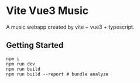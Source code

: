# Vite Vue3 Music

A music webapp created by vite + vue3 + typescript.

## Getting Started

```
npm i
npm run dev
npm run build
npm run build --report # bundle analyze
```

